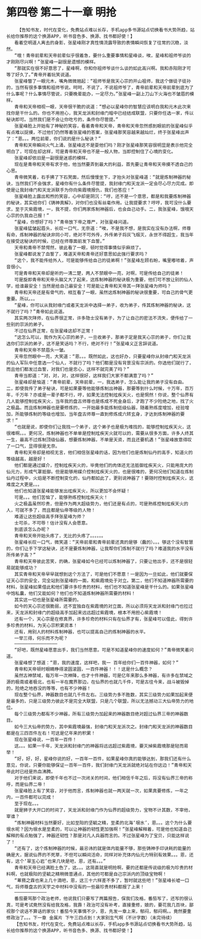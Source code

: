 # 第四卷 第二十一章 明抢
        【告知书友，时代在变化，免费站点难以长存，手机app多书源站点切换看书大势所趋，站长给你推荐的这个换源APP，听书音色多、换源、找书都好使！】
       看着空明道人离去的身影，张星峰刚才真性情流露导致的表情瞬间恢复了往常的沉稳，淡然。
       “哦！青帝前辈和天帝前辈似乎很着急，要什么重要事情和星峰谈，唉，星峰和祖师爷谈的才刚刚尽兴啊！”张星峰一副很是遗憾的模样。
       “那就实在很不好意思了，星峰啊，你和你祖师爷谈什么谈的如此高兴啊。我和赤阳刚才可等了好久了。”青帝开着玩笑说道。
       张星峰瞥了一眼元木，嘴角微微翘起：“祖师爷是我天心宗的开山祖师，我这个做徒子徒孙的，当然有很多事情和祖师爷说。呵呵，不说了，不说祖师爷了，青帝前辈和天帝前辈到底为了什么事呢？什么事情尽管说，只要晚辈能办，一定尽力。”张星峰一副上刀山下火海也不皱眉的模样。
       青帝和天帝相视一眼，天帝很干脆的说道：“想必以星峰你的智慧应该明白我和元木此次来找你是干什么的。你也不用担心，我天龙派和封缘门暗中已经结成联盟，只要你任选一家，传以秘诀即可。当然我们是不会让你吃亏的，条件你尽管提。”
       张星峰脸上开始有了神秘的笑容，看着青帝和天帝，青帝和天帝忽然感到眼前的张星峰似乎有点难以捉摸，不过他们仍然等着张星峰的答案，张星峰那笑容越来越灿烂，终于张星峰出声了：“恩。。。两位前辈，你们说的是什么秘诀？”
       青帝和天帝瞬间火气上涌，张星峰这不是耍他们吗？刚才张星峰那笑容很明显是表示他完全明白了，可现在却这样，可是青帝和天帝也不是一般人物，当即控制住了心境的变化。
       张星峰却依旧是一副很是迷惑的模样。
       现在是青帝和天帝有求于他，他当然要弄到最大的利益，首先要让青帝和天帝摸不透自己的心思。
       青帝微笑着，右手拂了下石凳面，然后慢慢坐下，才抬头对张星峰道：“就是炼制神器的秘诀，当然我们不会强求，星峰你有什么条件尽管提，我封缘门和天龙派一定会尽心尽力完成。即使是让我封缘门和天龙派联手为你向紫霞境报仇，我们也答应！”
       张星峰脸上露出和煦的笑容，心中却是阴沉：“哼，还不是一个意思，都是和我要炼制神器的秘诀，其实给你们《铸神真解》，对你们也没有丝毫作用。让我提要求？哼哼，我可没什么要求，至于灭紫霞境，一，我不提，你们两家炼制神器后，也会自己动手。二，我张星峰，饿哦天心宗的仇我自己报！”
       “星峰，你想好了吗？”青帝放下帝之尊严，对张星峰问道。
       张星峰猛皱起眉头，长叹一口气，无奈道：“唉，不是我不想，是我实在没有办法啊，师尊有命，炼制神器的秘诀非同小可，绝对不可外传，外传弟子将灰飞烟灭，永世不得超生，我当年在接受这秘诀的时候，已经在师尊面前发下血誓。”
       天帝和青帝不禁愕然，彼此看了一眼，顿时觉得事情似乎麻烦了。
       张星峰都说发了血誓了，难道天帝和青帝还好意思如此强行要求吗？
       “这个，我不能传给外人，可是能够传给自己的徒弟啊！”张星峰左顾右盼，嘴里嘟哝着，声音很小。
       可是青帝和天帝却是听的一清二楚，两人不禁眼中一亮，对啊，可是传给自己的徒弟！
       可是旋即青帝和天帝头脑又大了起来，这炼制神器的秘诀极为重要，他们可不放让别的仙人学，给谁最安全！当然是给自己最安全！可是能让青帝和天帝其一拜张星峰为师吗？
       青帝和天帝还是有骨气的，相互看了一眼，虽然这炼制神器的秘诀很重要，可自己的骨气更重要。所以。。。
       “星峰，你可以从我封缘门或者天龙派中选择一弟子，收为弟子，传其炼制神器的秘诀，这不就行了吗？”青帝如此说道。
       其实两次拜师，在仙界很正常，许多隐士没有弟子，为了让自己的密法不流失，便传给了一些别的宗派的弟子。
       不过在仙界正常，在张星峰这却不正常！
       “这怎么可以，我作为天心宗的弟子，一旦收弟子，那弟子定是我天心宗的弟子，你们让我选你们宗派的弟子，这不是笑话吗？不行，绝对不行！”张星峰义正言辞说道。
       青帝和天帝不禁眉头一皱。
       天帝忽然眼中一亮，大笑道：“恩。。。既然如此，这也好办，只要星峰你从封缘门和天龙派的仙人军队中任意选一个仙人，不就行了吗？他们都是没有背景没有宗派的。你选他们就行了，而且他们都发过血誓，对我们也是忠心，这样不就完美了吗？”
       青帝当即道：“对，对，对，这样很好，这样我们大家不都满意了吗？”
       张星峰却是恼道：“青帝前辈，天帝前辈，一，我选弟子，怎么能让我的弟子没有自由。二，即使我传了弟子秘诀，可是如果要等他能够炼制出神器，那要等到什么时候，十万年，百万年，千万年？亦或是一辈子都不行，哼，如果无法控制炫疾天火，也是惘然！你说，整个仙界有几人能够控制炫疾天火，当年我的盘古师尊也是练成不死金身后，才跑了不少险绝之地，找了火之极晶。而且炼制神器也是要修炼的，一开始最多能炼制低级仙器，随着熟练度增加，经验增加，所能够炼制的等级也增加，当年盘古师尊一直到修炼成六转玄身，才达到炼制神器的要求！”
       “也就是说，即使你们让我找一个弟子，这个弟子也是极为难找的，能够控制炫疾天火，这很难啊。。。更何况，炼制神器也不单单是控制炫疾天火就可以的，需要从很多方面，许多人终其一生，最高不过炼制顶级仙器，想要炼制神器，不单是天资，而且还要机遇！”张星峰故意得叹了一口气，显得很是无奈。
       青帝和天帝却是相视无言，他们相信张星峰的话，因为他们也是炼制仙丹的高手，知道火的等级越高，越是好！
       他们都是通过媒介，控制炫疾天火的，毕竟他们的肉体还无法抵御炫疾天火，只能用庞大的仙元力，形成气罩抵御。但是能够用媒介控制炫疾天火的，也是很难的，更何况他们知道在炼制仙丹过程中，火焰是不断控制变化的，仙丹都如此了，更别说神器了！要随时控制炫疾天火，这难度之大更是。。。
       他们也知道张星峰能够发出炫疾天火，所以更加不会怀疑！
       可是。。。他们苦恼了，能够熟练控制炫疾天火！
       火之极晶虽然珍贵，但是作为两大超级势力，他们还是有点的，可是熟练控制炫疾天火的人，可就不多了，而且都是仙帝等级的人物！
       难道让这些超级高手拜张星峰为师？
       士可杀，不可辱！估计没有人会愿意。
       到底该怎么办呢？
       青帝和天帝开始头疼了，无比的头疼了。。。。。。
       张星峰长叹一口气，微笑道：“天帝前辈和青帝前辈还真的是够（蠢的）。。。够这个没有智慧的，你们让手下学这秘诀，还不是要炼制神器，让我帮你们炼制不就行了吗？难道我的水平没有所传弟子高？”
       青帝和天帝彼此苦笑，的确，张星峰如今已经可以炼制神器了，只要让他出手，还不是很轻易就能够成功？
       其实青帝和天帝早早就想到这个方法了，可是他们不愿意！一是因为一旦如此，他们就要保证天心宗的安全，完全站到张星峰的一面，和紫霞境处于对立。第二，他们不知道神器所需要的材料，张星峰如果借此和他们要许多珍贵的材料，他们也不知道张星峰是干什么的。如果张星峰中饱私囊，他们又能如何？他们也不知道炼制神器所需要的材料！
       其实这一切也是张星峰所需要的。
       如今的天心宗还很脆弱，还不宜独自在紫霞境的对立面，所以必须将天龙派和封缘门也拉过来，天龙派和封缘门的超级高手加起来远远超过紫霞境，根本不用担心紫霞境！
       还有一个，天心宗是在修真界，许多珍奇的材料只有在仙界才有，张星峰可以借此，得到许多珍贵的材料，为天心宗积累资本！
       还有，用别人的材料炼制神器，也可以提高自己的炼制神器的水平。
       一举三得，何乐而不为呢？
       ————————————————
       “好吧，既然星峰愿意出手，我们当然愿意。可是不知道星峰你的速度如何？”青帝微笑着问道。
       张星峰想了想道：“恩，我的速度，这样吧，我一 百年给你们一百件神器，如何？”
       青帝和天帝顿时眼睛睁得滚圆滚圆，一百件神器！！！这是什么概念？
       虽然古神禁域，每万年一次神降，也才十件神器，可是亿年来那么多神器，有许多在禁域之源的极南或者极北，也有一半在魔界那边，在仙界的也就几千件，可是古往今来，战斗被毁掉的，险绝之地吞没的等等，也有不少神器！
       现在整个仙界，神器数目也就几千件左右。三级势力多不胜数，其实三级势力如果加起来便是最多的，只是三级势力彼此不是完全大联盟，只是几个联盟，所以无法撼动三大仙帝势力的地位。
       每个三级势力都有不少神器，所有三级势力加起来的神器数目绝对超过仙界三帝的神器数目。
       如今三大仙帝的势力，其中紫霞境最强，封缘门和天龙派次之。封缘门和天龙派的神器数目都是在三四百件左右！可这是亿年来的积累！
       现在张星峰说，一百年一百件！
       这。。。如果一千年，天龙派和封缘门的神器将远远超过紫霞境，要灭掉紫霞境那是轻而易举！
       “好，好，好，星峰你说的好，一百年一百件，如果星峰你真的能够达到，那我们还有什么意见，你说，只要你能够保证一百年一百件，我们封缘门天龙派就绝对站在你这边！”青帝和天帝此时已经是热血沸腾。
       对于他们来说，即使千年也不过一次闭关的时间，他们相信千年之后，将没有仙界三帝的称呼，而是仙界二帝！
       张星峰脸上有了笑容，对于他而言，炼制神器也就一两天就一次，如果真要修炼，一年之内，一百件都可以完成！
       至于现在。。。
       就是狮子大开口的时间了，天龙派和封缘门作为仙界的超级势力，宝物不计其数，不宰他，宰谁？
       “炼制神器材料当然要好，比如至阳的坚毓之精，至柔的北海‘垠水’，恩。。。这个为什么要垠水呢？因为垠水是至柔的，可以让神器的韧性更加强啊！”张星峰解释着，可是他也知道自己解释的有点勉强了，神器还韧性？那是对凡人兵器而言的。不过张星峰为了宝贝，只能这样说了！
       “还有了，这个炼制神器的时候，最忌讳的就是体内能量不够，那些铸神手印诀耗的能量的确是大，据说仙界的不死草，不但可以瞬间活命，同样对补充体内仙元力特别有效果。。。恩，还有，这个‘翠玉心岩’也来几块是吧，恩，还有。。。”
       青帝和天帝已经满脸土色了，这。。。这简直就是明抢啊，要的还都是传说级的极为珍贵的材料啊，也就极阳的坚毓之精稍微普通点，其他的可都是自己宗派内的顶级宝物啊！
       “萆蓣之霖也来上几十滴吧，恩，这三十六样差不多了，暂时就这些吧！”张星峰长嘘一口气，将师尊盘古的天宇之中材料中没有的一些最珍贵材料都报了上来！
       ————————————
       番茄要骂那个政治老师，他说我们只要写了两篇报告，保我们及格，番茄写了，还写的很认真，可是考试竟然没有给我及格，我靠！政治可没有补考，直接重修，娘的，要花我几百块，鄙视那个说话不算话的家伙！番茄今天事情不少，恩，先发一章上来，郁闷，郁闷啊。。竟然要重修政治了。。。下一章 金属片 下午三四点到！大家别生气啊（不计字数）（未完待续）
       【告知书友，时代在变化，免费站点难以长存，手机app多书源站点切换看书大势所趋，站长给你推荐的这个换源APP，听书音色多、换源、找书都好使！】